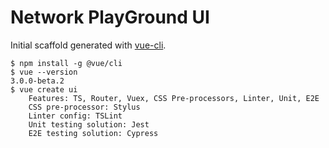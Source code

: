 # Network PlayGround UI

Initial scaffold generated with [vue-cli].

```
$ npm install -g @vue/cli
$ vue --version
3.0.0-beta.2
$ vue create ui
    Features: TS, Router, Vuex, CSS Pre-processors, Linter, Unit, E2E
    CSS pre-processor: Stylus
    Linter config: TSLint
    Unit testing solution: Jest
    E2E testing solution: Cypress
```

[vue-cli]: https://github.com/vuejs/vue-cli
